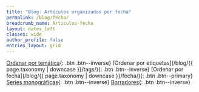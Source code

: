 ```yaml
---
title: "Blog: Artículos organizados por fecha"
permalink: /blog/fecha/
breadcrumb_name: Articulos-fecha
layout: dates_left
classes: wide
author_profile: false
entries_layout: grid
---
```


[Ordenar por temática](/blog/){: .btn .btn--inverse} 
[Ordenar por etiquetas](/blog/{{ page.taxonomy | downcase }}/tags/){: .btn .btn--inverse} 
[Ordenar por fecha](/blog/{{ page.taxonomy | downcase }}/fecha/){: .btn .btn--primary}
[Series monográficas](/blog/series){: .btn .btn--inverse}
[Borradores](/blog/borradores/){: .btn .btn--inverse}
